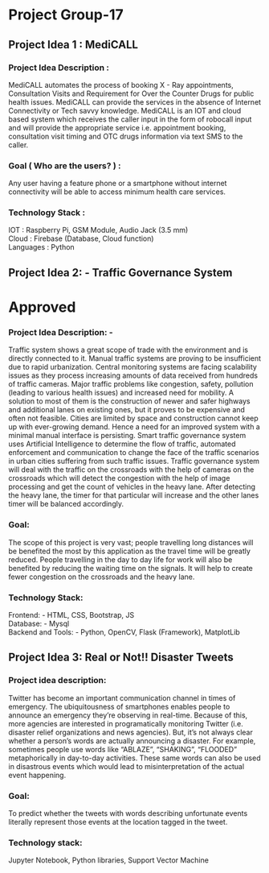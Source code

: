 # Project Group-17

## Project Idea 1 : MediCALL
### Project Idea Description :
MediCALL automates the process of booking X - Ray appointments, Consultation Visits and Requirement for Over the Counter Drugs for public health issues. MediCALL can provide the services in the absence of Internet Connectivity or Tech savvy knowledge.
MediCALL is an IOT and cloud based system which receives the caller input in the form of robocall input and will provide the appropriate service i.e. appointment booking, consultation visit timing and OTC drugs information via text SMS to the caller.

### Goal ( Who are the users? ) :
Any user having a feature phone or a smartphone without internet connectivity will be able to access minimum health care services.

### Technology Stack :
IOT : Raspberry Pi, GSM Module, Audio Jack (3.5 mm) <br>
Cloud : Firebase (Database, Cloud function) <br>
Languages : Python

## Project Idea 2: - Traffic Governance System
# Approved
### Project Idea Description: -
Traffic system shows a great scope of trade with the environment and is directly connected to it. Manual traffic systems are proving to be insufficient due to rapid urbanization. Central monitoring systems are facing scalability issues as they process increasing amounts of data received from hundreds of traffic cameras. Major traffic problems like congestion, safety, pollution (leading to various health issues) and increased need for mobility. A solution to most of them is the construction of newer and safer highways and additional lanes on existing ones, but it proves to be expensive and often not feasible. Cities are limited by space and construction cannot keep up with ever-growing demand. Hence a need for an improved system with a minimal manual interface is persisting. Smart traffic governance system uses Artificial Intelligence to determine the flow of traffic, automated enforcement and communication to change the face of the traffic scenarios in urban cities suffering from such traffic issues.
Traffic governance system will deal with the traffic on the crossroads with the help of cameras on the crossroads which will detect the congestion with the help of image processing and get the count of vehicles in the heavy lane. After detecting the heavy lane, the timer for that particular will increase and the other lanes timer will be balanced accordingly.

### Goal: 
The scope of this project is very vast; people travelling long distances will be benefited the most by this application as the travel time will be greatly reduced.
People travelling in the day to day life for work will also be benefited by reducing the waiting time on the signals. It will help to create fewer congestion on the crossroads and the heavy lane.

### Technology Stack:
Frontend: - HTML, CSS, Bootstrap, JS <br>
Database: - Mysql <br>
Backend and Tools: - Python, OpenCV, Flask (Framework), MatplotLib

## Project Idea 3: Real or Not!! Disaster Tweets
### Project idea description: 
Twitter has become an important communication channel in times of emergency. The ubiquitousness of smartphones enables people to announce an emergency they’re observing in real-time. Because of this, more agencies are interested in programatically monitoring Twitter (i.e. disaster relief organizations and news agencies).
But, it’s not always clear whether a person’s words are actually announcing a disaster. For example, sometimes people use words like “ABLAZE”, “SHAKING”, “FLOODED” metaphorically in day-to-day activities. These same words can also be used in disastrous events which would lead to misinterpretation of the actual event happening. 

### Goal: 
To predict whether the tweets with words describing unfortunate events literally represent those events at the location tagged in the tweet.

### Technology stack: 
Jupyter Notebook, Python libraries, Support Vector Machine
